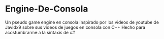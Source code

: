 # Engine-De-Consola
Un pseudo game engine en consola inspirado por los videos de youtube de Javidx9 sobre sus videos de juegos en consola con C++
Hecho para acostumbrarme a la sintaxis de c#
